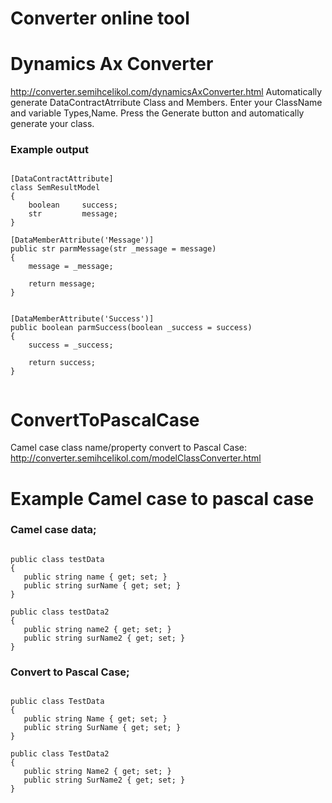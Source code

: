 # Converter online tool

# Dynamics Ax Converter
http://converter.semihcelikol.com/dynamicsAxConverter.html
Automatically generate DataContractAtrribute Class and Members.
Enter your ClassName and variable Types,Name. Press the Generate button and automatically generate your class.
<h3>Example output</h3>

```

[DataContractAttribute]
class SemResultModel
{
    boolean     success;
    str         message;
}

[DataMemberAttribute('Message')]
public str parmMessage(str _message = message)
{
    message = _message;

    return message;
}


[DataMemberAttribute('Success')]
public boolean parmSuccess(boolean _success = success)
{
    success = _success;

    return success;
}


```

# ConvertToPascalCase
Camel case class name/property convert to Pascal Case: http://converter.semihcelikol.com/modelClassConverter.html

# Example Camel case to pascal case

<h3>Camel case data;</h3>

```

public class testData
{
   public string name { get; set; }
   public string surName { get; set; }
}

public class testData2
{
   public string name2 { get; set; }
   public string surName2 { get; set; }
}
```

<h3>Convert to Pascal Case;</h3>

```

public class TestData
{
   public string Name { get; set; }
   public string SurName { get; set; }
}

public class TestData2
{
   public string Name2 { get; set; }
   public string SurName2 { get; set; }
}
```
